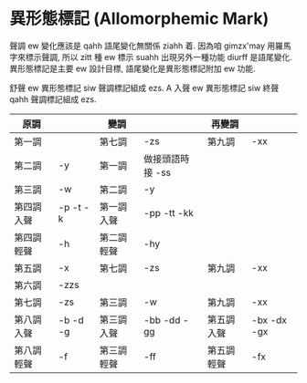 # 異形態標記 \(Allomorphemic Mark\)

聲調 ew 變化應該是 qahh 語尾變化無關係 ziahh 着. 因為咱 gimzx'may 用羅馬字來標示聲調, 所以 zitt 種 ew 標示 suahh 出現另外一種功能 diurff 是語尾變化. 異形態標記是主要 ew 設計目標, 語尾變化是異形態標記附加 ew 功能.

舒聲 ew 異形態標記 siw 聲調標記組成 ezs. A 入聲 ew 異形態標記 siw 終聲 qahh 聲調標記組成 ezs.

| 原調 | | 變調 | | 再變調 | |
| --- | --- | --- | --- | --- | --- |
| 第一調 | | 第七調 | -zs | 第九調 | -xx |
| 第二調 | -y | 第一調 | 做接頭語時接 -ss | | |
| 第三調 | -w | 第二調 | -y | | |
| 第四調入聲 | -p -t -k | 第一調入聲 | -pp -tt -kk | | |
| 第四調輕聲 | -h | 第二調輕聲 | -hy | | |
| 第五調 | -x | 第七調 | -zs | 第九調 | -xx |
| 第六調 | -zzs | | | | |
| 第七調 | -zs | 第三調 | -w | 第九調 | -xx |
| 第八調入聲 | -b -d -g | 第三調入聲 | -bb -dd -gg | 第五調入聲 | -bx -dx -gx |
| 第八調輕聲 | -f | 第三調輕聲 | -ff | 第五調輕聲 | -fx |

##


